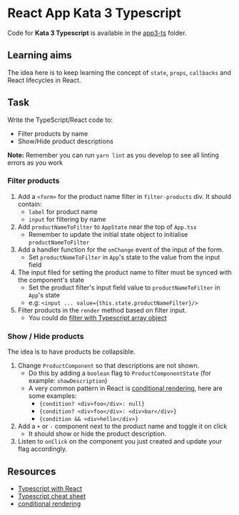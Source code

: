 # React App Kata 3 Typescript

Code for **Kata 3 Typescript** is available in the [app3-ts](app3-ts) folder.

## Learning aims

The idea here is to keep learning the concept of `state`, `props`, `callbacks` and React lifecycles in React.

## Task

Write the TypeScript/React code to:

* Filter products by name
* Show/Hide product descriptions

**Note:** Remember you can run `yarn lint` as you develop to see all linting errors as you work

### Filter products

1. Add a `<form>` for the product name filter in `filter-products` div. It should contain:
    * `label` for product name
    * `input` for filtering by name
1. Add `productNameToFilter` to `AppState` near the top of `App.tsx`
    * Remember to update the initial state object to initialise `productNameToFilter`
1. Add a handler function for the `onChange` event of the input of the form.
    * Set `productNameToFilter` in `App`'s state to the value from the input field
1. The input filed for setting the product name to filter must be synced with the component's state
    * Set the product filter's input field value to `productNameToFilter` in `App`'s state
    * e.g: `<input ... value={this.state.productNameFilter}/>`
1. Filter products in the `render` method based on filter input.
    * You could do [filter with Typescript array object](https://www.tutorialspoint.com/typescript/typescript_array_filter.htm)

### Show / Hide products

The idea is to have products be collapsible.

1. Change `ProductComponent` so that descriptions are not shown.
    * Do this by adding a `boolean` flag to `ProductComponentState` (for example: `showDescription`)
    * A very common pattern in React is [conditional rendering](https://facebook.github.io/react/docs/conditional-rendering.html), here are some examples:
        * `{condition? <div>foo</div>: null}`
        * `{condition? <div>foo</div>: <div>bar</div>}`
        * `{condition && <div>hello</div>}`
1. Add a `+` or `-` component next to the product name and toggle it on click
    * It should show or hide the product description.
1. Listen to `onClick` on the component you just created and update your flag accordingly.

## Resources

* [Typescript with React](https://mikebridge.github.io/articles/getting-started-typescript-react-2/)
* [Typescript cheat sheet](https://www.sitepen.com/blog/2013/12/31/typescript-cheat-sheet/)
* [conditional rendering](https://facebook.github.io/react/docs/conditional-rendering.html)